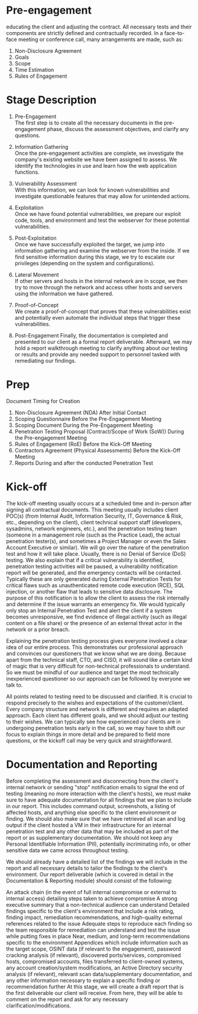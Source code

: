 

# Pre-engagement 

educating the client and adjusting the contract. All necessary tests and their components are strictly defined and contractually recorded. In a face-to-face meeting or conference call, many arrangements are made, such as:

1.  Non-Disclosure Agreement
2.  Goals
3.  Scope
4.  Time Estimation
5.  Rules of Engagement



# Stage	Description

1.  Pre-Engagement	
The first step is to create all the necessary documents in the pre-engagement phase, discuss the assessment objectives, and clarify any questions.

2.  Information Gathering	
Once the pre-engagement activities are complete, we investigate the company's existing website we have been assigned to assess. We identify the technologies in use and learn how the web application functions.

3.  Vulnerability Assessment	
With this information, we can look for known vulnerabilities and investigate questionable features that may allow for unintended actions.

4.  Exploitation	
Once we have found potential vulnerabilities, we prepare our exploit code, tools, and environment and test the webserver for these potential vulnerabilities.

5.  Post-Exploitation	
Once we have successfully exploited the target, we jump into information gathering and examine the webserver from the inside. If we find sensitive information during this stage, we try to escalate our privileges (depending on the system and configurations).

6.  Lateral Movement	
If other servers and hosts in the internal network are in scope, we then try to move through the network and access other hosts and servers using the information we have gathered.

7.  Proof-of-Concept	
We create a proof-of-concept that proves that these vulnerabilities exist and potentially even automate the individual steps that trigger these vulnerabilities.

8.  Post-Engagement	
Finally, the documentation is completed and presented to our client as a formal report deliverable. Afterward, we may hold a report walkthrough meeting to clarify anything about our testing or results and provide any needed support to personnel tasked with remediating our findings.


##
##
##

# Prep

Document	Timing for Creation
1. Non-Disclosure Agreement (NDA)	After Initial Contact
2. Scoping Questionnaire	Before the Pre-Engagement Meeting
3. Scoping Document	During the Pre-Engagement Meeting
4. Penetration Testing Proposal (Contract/Scope of Work (SoW))	During the Pre-engagement Meeting
5. Rules of Engagement (RoE)	Before the Kick-Off Meeting
6. Contractors Agreement (Physical Assessments)	Before the Kick-Off Meeting
7. Reports	During and after the conducted Penetration Test

##
##

# Kick-off

The kick-off meeting usually occurs at a scheduled time and in-person after signing all contractual documents. This meeting usually includes client POC(s) (from Internal Audit, Information Security, IT, Governance & Risk, etc., depending on the client), client technical support staff (developers, sysadmins, network engineers, etc.), and the penetration testing team (someone in a management role (such as the Practice Lead), the actual penetration tester(s), and sometimes a Project Manager or even the Sales Account Executive or similar). We will go over the nature of the penetration test and how it will take place. Usually, there is no Denial of Service (DoS) testing. We also explain that if a critical vulnerability is identified, penetration testing activities will be paused, a vulnerability notification report will be generated, and the emergency contacts will be contacted. Typically these are only generated during External Penetration Tests for critical flaws such as unauthenticated remote code execution (RCE), SQL injection, or another flaw that leads to sensitive data disclosure. The purpose of this notification is to allow the client to assess the risk internally and determine if the issue warrants an emergency fix. We would typically only stop an Internal Penetration Test and alert the client if a system becomes unresponsive, we find evidence of illegal activity (such as illegal content on a file share) or the presence of an external threat actor in the network or a prior breach.

Explaining the penetration testing process gives everyone involved a clear idea of our entire process. This demonstrates our professional approach and convinces our questioners that we know what we are doing. Because apart from the technical staff, CTO, and CISO, it will sound like a certain kind of magic that is very difficult for non-technical professionals to understand. So we must be mindful of our audience and target the most technically inexperienced questioner so our approach can be followed by everyone we talk to.

All points related to testing need to be discussed and clarified. It is crucial to respond precisely to the wishes and expectations of the customer/client. Every company structure and network is different and requires an adapted approach. Each client has different goals, and we should adjust our testing to their wishes. We can typically see how experienced our clients are in undergoing penetration tests early in the call, so we may have to shift our focus to explain things in more detail and be prepared to field more questions, or the kickoff call may be very quick and straightforward.

##


# Documentation and Reporting

Before completing the assessment and disconnecting from the client's internal network or sending "stop" notification emails to signal the end of testing (meaning no more interaction with the client's hosts), we must make sure to have adequate documentation for all findings that we plan to include in our report. This includes command output, screenshots, a listing of affected hosts, and anything else specific to the client environment or finding. We should also make sure that we have retrieved all scan and log output if the client hosted a VM in their infrastructure for an internal penetration test and any other data that may be included as part of the report or as supplementary documentation. We should not keep any Personal Identifiable Information (PII), potentially incriminating info, or other sensitive data we came across throughout testing.

We should already have a detailed list of the findings we will include in the report and all necessary details to tailor the findings to the client's environment. Our report deliverable (which is covered in detail in the Documentation & Reporting module) should consist of the following:

An attack chain (in the event of full internal compromise or external to internal access) detailing steps taken to achieve compromise
A strong executive summary that a non-technical audience can understand
Detailed findings specific to the client's environment that include a risk rating, finding impact, remediation recommendations, and high-quality external references related to the issue
Adequate steps to reproduce each finding so the team responsible for remediation can understand and test the issue while putting fixes in place
Near, medium, and long-term recommendations specific to the environment
Appendices which include information such as the target scope, OSINT data (if relevant to the engagement), password cracking analysis (if relevant), discovered ports/services, compromised hosts, compromised accounts, files transferred to client-owned systems, any account creation/system modifications, an Active Directory security analysis (if relevant), relevant scan data/supplementary documentation, and any other information necessary to explain a specific finding or recommendation further
At this stage, we will create a draft report that is the first deliverable our client will receive. From here, they will be able to comment on the report and ask for any necessary clarification/modifications.
